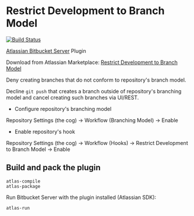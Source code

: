 # Restrict Development to Branch Model

[![Build Status](https://travis-ci.org/Parallels/atlassian-restrict-branch-model.svg?branch=master)](https://travis-ci.org/Parallels/atlassian-restrict-branch-model)

[Atlassian Bitbucket Server](https://www.atlassian.com/software/bitbucket/server) Plugin

Download from Atlassian Marketplace: [Restrict Development to Branch Model](https://marketplace.atlassian.com/plugins/com.parallels.bitbucket.plugins.restrictbranchmodel/server/overview)

Deny creating branches that do not conform to repository's branch model.

Decline `git push` that creates a branch outside of repository's branching model and
cancel creating such branches via UI/REST.

* Configure repository's branching model

Repository Settings (the cog) -> Workflow (Branching Model) -> Enable

* Enable repository's hook

Repository Settings (the cog) -> Workflow (Hooks) -> Restrict Development to Branch Model -> Enable


## Build and pack the plugin
```
atlas-compile
atlas-package
```

Run Bitbucket Server with the plugin installed (Atlassian SDK):
```
atlas-run
```
